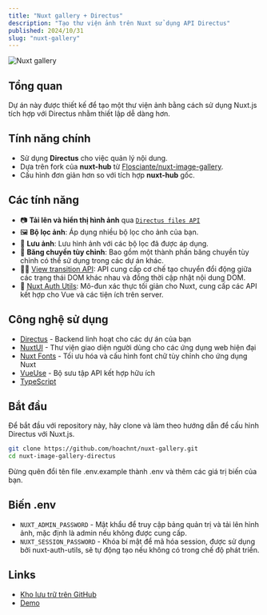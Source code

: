 ```yaml
---
title: "Nuxt gallery + Directus"
description: "Tạo thư viện ảnh trên Nuxt sử dụng API Directus"
published: 2024/10/31
slug: "nuxt-gallery"
---
```


![Nuxt gallery](/articles/nuxt-gallery.png)

## Tổng quan

Dự án này được thiết kế để tạo một thư viện ảnh bằng cách sử dụng Nuxt.js tích hợp với Directus nhằm thiết lập dễ dàng hơn.

## Tính năng chính

-   Sử dụng **Directus** cho việc quản lý nội dung.
-   Dựa trên fork của **nuxt-hub** từ [Flosciante/nuxt-image-gallery](https://github.com/Flosciante/nuxt-image-gallery).
-   Cấu hình đơn giản hơn so với tích hợp **nuxt-hub** gốc.

## Các tính năng

-   📷 **Tải lên và hiển thị hình ảnh** qua [`Directus files API`](https://docs.directus.io/reference/files.html)
-   🖼️ **Bộ lọc ảnh**: Áp dụng nhiều bộ lọc cho ảnh của bạn.
-   💾 **Lưu ảnh**: Lưu hình ảnh với các bộ lọc đã được áp dụng.
-   🎠 **Băng chuyền tùy chỉnh**: Bao gồm một thành phần băng chuyền tùy chỉnh có thể sử dụng trong các dự án khác.
-   🏃🏻 [View transition API](https://developer.chrome.com/docs/web-platform/view-transitions): API cung cấp cơ chế tạo chuyển đổi động giữa các trạng thái DOM khác nhau và đồng thời cập nhật nội dung DOM.
-   🔑 [Nuxt Auth Utils](https://github.com/Atinux/nuxt-auth-utils): Mô-đun xác thực tối giản cho Nuxt, cung cấp các API kết hợp cho Vue và các tiện ích trên server.

## Công nghệ sử dụng

-   [Directus](https://directus.io/) - Backend linh hoạt cho các dự án của bạn
-   [NuxtUI](https://ui.nuxt.com/getting-started) - Thư viện giao diện người dùng cho các ứng dụng web hiện đại
-   [Nuxt Fonts](https://github.com/nuxt/fonts) - Tối ưu hóa và cấu hình font chữ tùy chỉnh cho ứng dụng Nuxt
-   [VueUse](https://github.com/antfu/vueuse) - Bộ sưu tập API kết hợp hữu ích
-   [TypeScript](https://www.typescriptlang.org/)

## Bắt đầu

Để bắt đầu với repository này, hãy clone và làm theo hướng dẫn để cấu hình Directus với Nuxt.js.

```bash
git clone https://github.com/hoachnt/nuxt-gallery.git
cd nuxt-image-gallery-directus
```

Đừng quên đổi tên file .env.example thành .env và thêm các giá trị biến của bạn.

## Biến .env

-   `NUXT_ADMIN_PASSWORD` - Mật khẩu để truy cập bảng quản trị và tải lên hình ảnh, mặc định là admin nếu không được cung cấp.
-   `NUXT_SESSION_PASSWORD` - Khóa bí mật để mã hóa session, được sử dụng bởi nuxt-auth-utils, sẽ tự động tạo nếu không có trong chế độ phát triển.

## Links

-   [Kho lưu trữ trên GitHub](https://github.com/hoachnt/nuxt-gallery)
-   [Demo](https://nuxtd-gallery.netlify.app/)
